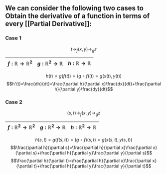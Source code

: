 ## We can consider the following two cases to Obtain the derivative of a function in terms of every [[Partial Derivative]]:

### Case 1
$$t \to_f(x,y)\to_g z$$

|$f:\mathbb{R}\to\mathbb{R}^2$|$g:\mathbb{R}^2\to\mathbb{R}$|$h:\mathbb{R}\to\mathbb{R}$|
|-|-|-|

$$h(t)=g(f(t))=(g\circ f)(t)=g(x(t), y(t))$$
$$h'(t)=\frac{dh}{dt}=\frac{\partial h}{\partial x}\frac{dx}{dt}+\frac{\partial h}{\partial y}\frac{dy}{dt}$$
### Case 2
$$(s,t) \to_f(x,y)\to_g z$$

|$f:\mathbb{R}^2\to\mathbb{R}^2$|$g:\mathbb{R}^2\to\mathbb{R}$|$h:\mathbb{R}^2\to\mathbb{R}$|
|-|-|-|

$$h(s,t)=g(f(s,t))=(g\circ f)(s,t)=g(x(s,t), y(s,t))$$
$$\frac{\partial h}{\partial s}=\frac{\partial h}{\partial x}\frac{\partial x}{\partial s}+\frac{\partial h}{\partial y}\frac{\partial y}{\partial s}$$
$$\frac{\partial h}{\partial t}=\frac{\partial h}{\partial x}\frac{\partial x}{\partial t}+\frac{\partial h}{\partial y}\frac{\partial y}{\partial t}$$
